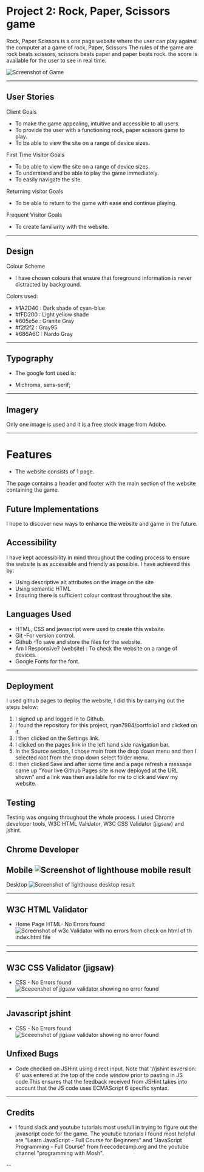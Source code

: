  # Project 2: Rock, Paper, Scissors game 

Rock, Paper Scissors is a one page website where the user can play against the computer at a game of rock, Paper, Scissors
The rules of the game are rock beats scissors, scissors beats paper and paper beats rock. 
the score is available for the user to see in real time.   




![Screenshot of Game](assets/images/home-page.png)

--------
## User Stories

Client Goals


* To make the game appealing, intuitive and accessible to all users. 
* To provide the user with a functioning rock, paper scissors game to play. 
* To be able to view the site on a range of device sizes.


First Time Visitor Goals

* To be able to view the site on a range of device sizes.
* To understand and be able to play the game immediately. 
* To easily navigate the site. 

Returning visitor Goals 

* To be able to return to the game with ease and continue playing. 


Frequent Visitor Goals 

* To create familiarity with the website. 

-----

## Design 

Colour Scheme 

* I have chosen colours that ensure that foreground information is never distracted by background.

Colors used: 

* #1A2D40 : Dark shade of cyan-blue
* #fFD200 : Light yellow shade
* #605e5e : Granite Gray
* #f2f2f2 : Gray95
* #686A6C : Nardo Gray

---
## Typography

* The google font used is: 

* Michroma, sans-serif;

---

## Imagery 

Only one image is used and it is a free stock image from Adobe. 

---

# Features

* The website consists of 1 page.

The page contains a header and footer with the main section of the website containing the game. 

 ## Future Implementations 
 
 I hope to discover new ways to enhance the website and game in the future. 

  ## Accessibility
  I have kept accessibility in mind throughout the coding process to ensure the website is as accessible and friendly as possible. I have achieved this by:

* Using descriptive alt attributes on the  image on the site 
* Using semantic HTML
* Ensuring there is sufficient colour contrast throughout the site. 

## Languages Used

* HTML, CSS and javascript were used to create this website.
* Git -For version control. 
* Github -To save and store the files for the website. 
* Am I Responsive? (website) : To check the website on a range of devices.
* Google Fonts for the font. 

---

 ## Deployment 

 I used github pages to deploy the website, I did this by carrying out the steps below:

1. I signed up and logged in  to Github.
2. I found the repository for this project, ryan7984/portfolio1 and clicked on it.
3. I then clicked on the Settings link.
4. I clicked on the pages link in the left hand side navigation bar.
5. In the Source section, I chose main from the drop down menu and then I selected root from the 
   drop down select folder menu.
6. I then clicked Save and after some time and a page 
   refresh a message   came up "Your live Github 
   Pages site is now deployed at the URL shown" and a link was then available for me to click and view my website. 

## Testing 

   Testing was ongoing throughout the whole process. I used Chrome developer tools, W3C HTML Validator, W3C CSS Validator (jigsaw) and jshint.

 ## Chrome Developer


Mobile
![Screenshot of lighthouse mobile result](assets/images/mobile.png)
---

Desktop
![Screenshot of lighthouse desktop result](assets/images/desktop.png)

---

## W3C HTML Validator


* Home Page HTML- No Errors found
![Screenshot of w3c Validator with no errors from check on html of th index.html file](assets/images/w3-html.png)
---


---
## W3C CSS Validator (jigsaw)

* CSS  - No Errors found 
  ![Sceeenshot of jigsaw validator showing no error found](assets/images/w3-css.png)

---
## Javascript jshint 

* CSS  - No Errors found 
  ![Sceeenshot of jigsaw validator showing no error found](assets/images/jshint.png)

## Unfixed Bugs 

 * Code checked on JSHint using direct input. Note that '//jshint esversion: 6' was entered at the top of the code window prior to pasting in JS code.This ensures that the feedback received from JSHint takes into account that the JS code uses ECMAScript 6 specific syntax.

 ---

 ## Credits 

 * I found slack and youtube tutorials most usefull in trying to figure out the javascript code for the game. The youtube tutorials I found most helpful are "Learn JavaScript - Full Course for Beginners" and "JavaScript Programming - Full Course" from freecodecamp.org and the youtube channel "programming with Mosh". 

--










   




